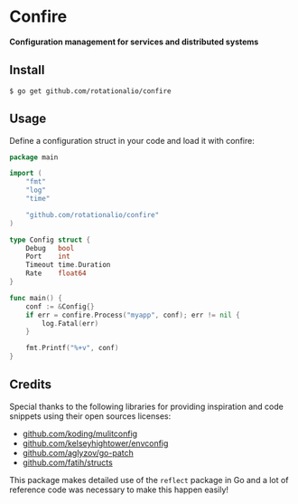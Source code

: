 # Confire

**Configuration management for services and distributed systems**

## Install

```
$ go get github.com/rotationalio/confire
```

## Usage

Define a configuration struct in your code and load it with confire:

```go
package main

import (
	"fmt"
	"log"
	"time"

	"github.com/rotationalio/confire"
)

type Config struct {
	Debug   bool
	Port    int
	Timeout time.Duration
	Rate    float64
}

func main() {
	conf := &Config{}
	if err = confire.Process("myapp", conf); err != nil {
		log.Fatal(err)
	}

	fmt.Printf("%+v", conf)
}
```

## Credits

Special thanks to the following libraries for providing inspiration and code snippets using their open sources licenses:

- [github.com/koding/mulitconfig](https://github.com/koding/multiconfig)
- [github.com/kelseyhightower/envconfig](https://github.com/kelseyhightower/envconfig)
- [github.com/aglyzov/go-patch](https://github.com/aglyzov/go-patch)
- [github.com/fatih/structs](https://github.com/fatih/structs/)

This package makes detailed use of the `reflect` package in Go and a lot of reference code was necessary to make this happen easily!